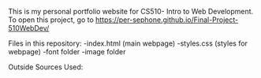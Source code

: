 This is my personal portfolio website for CS510- Intro to Web Development. To open this project, go to https://per-sephone.github.io/Final-Project-510WebDev/

Files in this repository: 
-index.html (main webpage)
-styles.css (styles for webpage)
-font folder
-image folder

Outside Sources Used:

